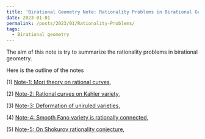 ```yaml
---
title: 'Birational Geometry Note: Rationality Problems in Birational Geometry'
date: 2023-01-01
permalink: /posts/2023/01/Rationality-Problems/
tags:
  - Birational geometry
---
```


The aim of this note is try to summarize the rationality problems in birational geometry. 

Here is the outline of the notes


(1) [Note-1: Mori theory on rational curves](),

(2) [Note-2: Rational curves on Kahler variety](),

(3) [Note-3: Deformation of uniruled varieties](),

(4) [Note-4: Smooth Fano variety is rationally connected](),

(5) [Note-5: On Shokurov rationality conjecture](),

